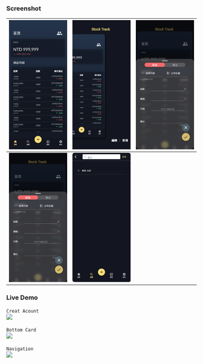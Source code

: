 ### Screenshot

| ![demo](./readmeImg/5.png) |  ![demo](./readmeImg/1.png)  |  ![demo](./readmeImg/3.png) |
|---|---|---|
|  ![demo](./readmeImg/3.png)  |  ![demo](./readmeImg/4.png) |   |




### Live Demo

```Creat Acount```<br> 
<img src='./readmeImg/1.gif' width='30%'>

```Bottom Card```<br> 
<img src='./readmeImg/2.gif' width='30%'>

```Navigation```<br> 
<img src='./readmeImg/3.gif' width='30%'>

